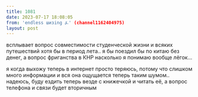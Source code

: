 ```yaml
---
title: 1081
date: 2023-07-17 18:08:05
from: 'endless шизing ⍼' (channel1162404975)
layout: post
---
```


всплывает вопрос совместимости студенческой жизни и всяких путешествий хотя бы в период лета.. я бы поездил бы по китаю без денег, а вопрос фриганства в КНР насколько я понимаю вообще лёгок... 

я когда выхожу теперь в интернет просто теряюсь, потому что слишком много информации и вся она ощущается теперь таким шумом.. надеюсь, буду ездить теперь везде с книжечкой и читать её, а вопрос телефона и связи будет вторичным
